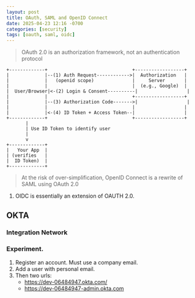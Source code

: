 ```yaml
---
layout: post
title: OAuth, SAML and OpenID Connect
date: 2025-04-23 12:16 -0700
categories: [security]
tags: [oauth, saml, oidc]
---
```


> OAuth 2.0 is an authorization framework, not an authentication protocol

```
+-------------+                               +------------------+
|             |--(1) Auth Request------------>|  Authorization   |
|             |   (openid scope)              |     Server       |
|             |                               |  (e.g., Google)  |
|  User/Browser|<-(2) Login & Consent----------|                  |
|             |                               +------------------+
|             |--(3) Authorization Code------->|                  |
|             |                               |                  |
|             |<-(4) ID Token + Access Token--|                  |
+-------------+                               +------------------+
       |
       | Use ID Token to identify user
       |
       v
+-------------+
|   Your App  |
| (verifies   |
|  ID Token)  |
+-------------+
```

> At the risk of over-simplification, OpenID Connect is a rewrite of SAML using
> OAuth 2.0

1. OIDC is essentially an extension of OAUTH 2.0.

## OKTA

### Integration Network

### Experiment.

1. Register an account. Must use a company email.
2. Add a user with personal email.
3. Then two urls:
   - https://dev-06484947.okta.com/
   - https://dev-06484947-admin.okta.com
